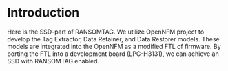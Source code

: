 # Introduction
Here is the SSD-part of RANSOMTAG.
We utilize OpenNFM project to develop the Tag Extractor, Data Retainer, and Data Restorer models.
These models are integrated into the OpenNFM as a modified FTL of firmware.
By porting the FTL into a development board (LPC-H3131), we can achieve an SSD with RANSOMTAG enabled.